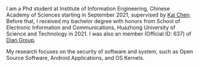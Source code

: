 I am a Phd student at Institute of Information Engineering, Chinese Academy of Sciences starting in September 2021, supervised by [Kai Chen](https://kaichen.org/). Before that, I received my bachelor degree with honors from School of Electronic Information and Communications, Huazhong University of Science and Technology in 2021. I was also an member (Official ID: 637) of [Dian Group](https://dian.org.cn/).

My research focuses on the security of software and system, such as Open Source Software, Android Applications, and OS Kernels. 

<!-- My research interest includes neural machine translation and computer vision. I have published more than 100 papers at the top international AI conferences with total <a href='https://scholar.google.com/citations?user=DhtAFkwAAAAJ'>google scholar citations <strong><span id='total_cit'>260000+</span></strong></a> (You can also use google scholar badge <a href='https://scholar.google.com/citations?user=DhtAFkwAAAAJ'><img src="https://img.shields.io/endpoint?url={{ url | url_encode }}&logo=Google%20Scholar&labelColor=f6f6f6&color=9cf&style=flat&label=citations"></a>). -->
